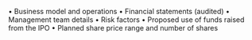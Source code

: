 •	Business model and operations
	•	Financial statements (audited)
	•	Management team details
	•	Risk factors
	•	Proposed use of funds raised from the IPO
	•	Planned share price range and number of shares